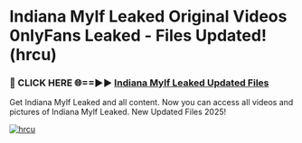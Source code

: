 # Indiana Mylf Leaked Original Videos 0nlyFans Leaked - Files Updated! (hrcu)

<h3>🔴 CLICK HERE 🌐==►► <a href="https://tinyurl.com/4seja8ks" rel="nofollow">Indiana Mylf Leaked Updated Files</a></h3>

Get Indiana Mylf Leaked and all content. Now you can access all videos and pictures of Indiana Mylf Leaked. New Updated Files 2025!

[![hrcu](https://i.imgur.com/EWjZXRe.gif)](https://tinyurl.com/4seja8ks)
